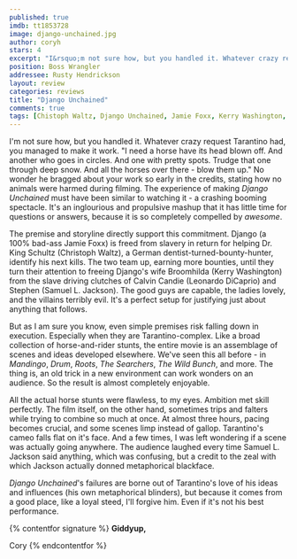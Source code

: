 ```yaml
---
published: true
imdb: tt1853728
image: django-unchained.jpg
author: coryh 
stars: 4
excerpt: "I&rsquo;m not sure how, but you handled it. Whatever crazy request Tarantino had, you managed to make it work. &ldquo;I need a horse have its head blown off. And another who goes in circles. And one with pretty spots. Trudge that one through deep snow. And all the horses over there &ndash; blow them up.&rdquo; No wonder he bragged about your work so early in the credits, stating how no animals were harmed during filming."
position: Boss Wrangler
addressee: Rusty Hendrickson
layout: review
categories: reviews
title: "Django Unchained"
comments: true
tags: [Chistoph Waltz, Django Unchained, Jamie Foxx, Kerry Washington, Letters, Quentin Tarantino, Samuel L. Jackson]
---
```

I'm not sure how, but you handled it. Whatever crazy request Tarantino had, you managed to make it work. "I need a horse have its head blown off. And another who goes in circles. And one with pretty spots. Trudge that one through deep snow. And all the horses over there - blow them up." No wonder he bragged about your work so early in the credits, stating how no animals were harmed during filming. The experience of making _Django Unchained_ must have been similar to watching it - a crashing booming spectacle. It's an inglourious and propulsive mashup that it has little time for questions or answers, because it is so completely compelled by _awesome_.

The premise and storyline directly support this commitment. Django (a 100% bad-ass Jamie Foxx) is freed from slavery in return for helping Dr. King Schultz (Christoph Waltz), a German dentist-turned-bounty-hunter, identify his next kills. The two team up, earning more bounties, until they turn their attention to freeing Django's wife Broomhilda (Kerry Washington) from the slave driving clutches of Calvin Candie (Leonardo DiCaprio) and Stephen (Samuel L. Jackson). The good guys are capable, the ladies lovely, and the villains terribly evil. It's a perfect setup for justifying just about anything that follows.

But as I am sure you know, even simple premises risk falling down in execution. Especially when they are Tarantino-complex. Like a broad collection of horse-and-rider stunts, the entire movie is an assemblage of scenes and ideas developed elsewhere. We've seen this all before - in _Mandingo_, _Drum_, _Roots_, _The Searchers_, _The Wild Bunch_, and more. The thing is, an old trick in a new environment can work wonders on an audience. So the result is almost completely enjoyable.

All the actual horse stunts were flawless, to my eyes. Ambition met skill perfectly. The film itself, on the other hand, sometimes trips and falters while trying to combine so much at once. At almost three hours, pacing becomes crucial, and some scenes limp instead of gallop. Tarantino's cameo falls flat on it's face. And a few times, I was left wondering if a scene was actually going anywhere. The audience laughed every time Samuel L. Jackson said anything, which was confusing, but a credit to the zeal with which Jackson actually donned metaphorical blackface.

_Django Unchained_'s failures are borne out of Tarantino's love of his ideas and influences (his own metaphorical blinders), but because it comes from a good place, like a loyal steed, I'll forgive him. Even if it's not his best performance.

{% contentfor signature %}
**Giddyup,**

Cory
{% endcontentfor %}
